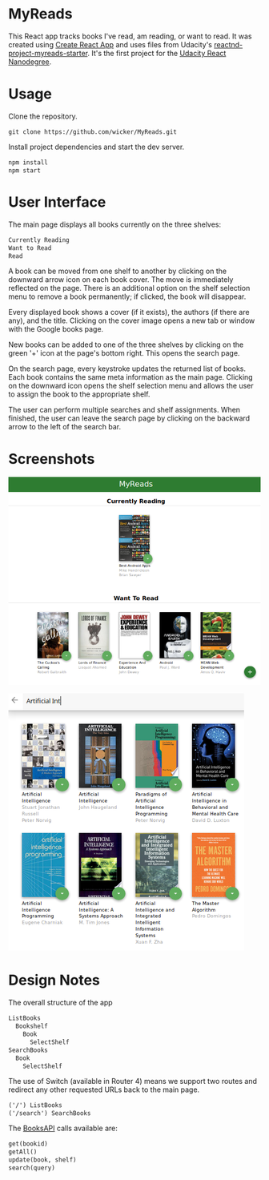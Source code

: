 # MyReads

This React app tracks books I've read, am reading, or want to read. It was created using [Create React App](https://github.com/facebookincubator/create-react-app) and uses files from Udacity's [reactnd-project-myreads-starter](https://github.com/udacity/reactnd-project-myreads-starter). It's the first project for the [Udacity React Nanodegree](https://www.udacity.com/course/react-nanodegree--nd019).

# Usage

Clone the repository.

```
git clone https://github.com/wicker/MyReads.git
```

Install project dependencies and start the dev server.

```
npm install
npm start
```

# User Interface

The main page displays all books currently on the three shelves: 

```
Currently Reading
Want to Read
Read
```

A book can be moved from one shelf to another by clicking on the downward arrow icon on each book cover. The move is immediately reflected on the page. There is an additional option on the shelf selection menu to remove a book permanently; if clicked, the book will disappear.

Every displayed book shows a cover (if it exists), the authors (if there are any), and the title. Clicking on the cover image opens a new tab or window with the Google books page. 

New books can be added to one of the three shelves by clicking on the green '+' icon at the page's bottom right. This opens the search page.

On the search page, every keystroke updates the returned list of books. Each book contains the same meta information as the main page. Clicking on the downward icon opens the shelf selection menu and allows the user to assign the book to the appropriate shelf. 

The user can perform multiple searches and shelf assignments. When finished, the user can leave the search page by clicking on the backward arrow to the left of the search bar.

# Screenshots

![Main bookshelf display](img/shelf-screen.png)

![Search screen](img/search-screen.png)

# Design Notes

The overall structure of the app 

```
ListBooks
  Bookshelf
    Book
      SelectShelf
SearchBooks
  Book
    SelectShelf
```

The use of Switch (available in Router 4) means we support two routes and redirect any other requested URLs back to the main page. 

```
('/') ListBooks
('/search') SearchBooks
```

The [BooksAPI](https://github.com/udacity/reactnd-project-myreads-starter/blob/master/src/BooksAPI.js) calls available are:

```
get(bookid)
getAll()
update(book, shelf)
search(query)
```

